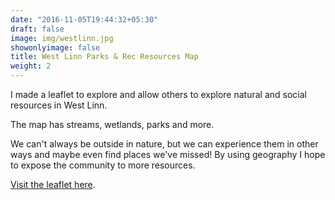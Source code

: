 ```yaml
---
date: "2016-11-05T19:44:32+05:30"
draft: false
image: img/westlinn.jpg
showonlyimage: false
title: West Linn Parks & Rec Resources Map
weight: 2
---
```


I made a leaflet to explore and allow others to explore natural and social resources in West Linn. 
<!--more-->

The map has streams, wetlands, parks and more.


We can't always be outside in nature, but we can experience them in other ways and maybe even find places we've missed! By using geography I hope to expose the community to more resources.

[Visit the leaflet here](http://web.pdx.edu/~scm6/westlinn_leaflet.html).
